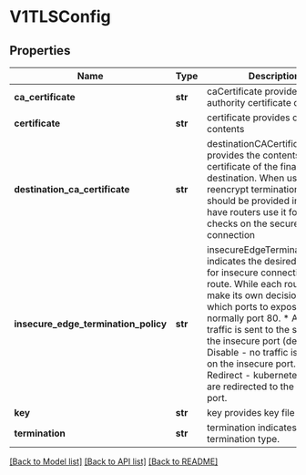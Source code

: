 # V1TLSConfig

## Properties
Name | Type | Description | Notes
------------ | ------------- | ------------- | -------------
**ca_certificate** | **str** | caCertificate provides the cert authority certificate contents | [optional] 
**certificate** | **str** | certificate provides certificate contents | [optional] 
**destination_ca_certificate** | **str** | destinationCACertificate provides the contents of the ca certificate of the final destination.  When using reencrypt termination this file should be provided in order to have routers use it for health checks on the secure connection | [optional] 
**insecure_edge_termination_policy** | **str** | insecureEdgeTerminationPolicy indicates the desired behavior for insecure connections to a route. While each router may make its own decisions on which ports to expose, this is normally port 80.  * Allow - traffic is sent to the server on the insecure port (default) * Disable - no traffic is allowed on the insecure port. * Redirect - kubernetes.clients are redirected to the secure port. | [optional] 
**key** | **str** | key provides key file contents | [optional] 
**termination** | **str** | termination indicates termination type. | 

[[Back to Model list]](../README.md#documentation-for-models) [[Back to API list]](../README.md#documentation-for-api-endpoints) [[Back to README]](../README.md)


